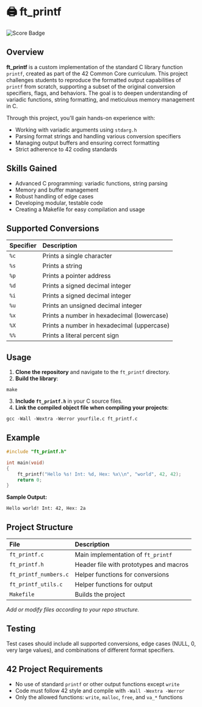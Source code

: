 # 🖨️ ft_printf

![Score Badge](https://img.shields.io/badge/Score-100%2F100-brightgreen)

## Overview

**ft_printf** is a custom implementation of the standard C library function `printf`, created as part of the 42 Common Core curriculum. This project challenges students to reproduce the formatted output capabilities of `printf` from scratch, supporting a subset of the original conversion specifiers, flags, and behaviors. The goal is to deepen understanding of variadic functions, string formatting, and meticulous memory management in C.

Through this project, you'll gain hands-on experience with:

- Working with variadic arguments using `stdarg.h`
- Parsing format strings and handling various conversion specifiers
- Managing output buffers and ensuring correct formatting
- Strict adherence to 42 coding standards


## Skills Gained

- Advanced C programming: variadic functions, string parsing
- Memory and buffer management
- Robust handling of edge cases
- Developing modular, testable code
- Creating a Makefile for easy compilation and usage


## Supported Conversions

| Specifier | Description |
| :-- | :-- |
| `%c` | Prints a single character |
| `%s` | Prints a string |
| `%p` | Prints a pointer address |
| `%d` | Prints a signed decimal integer |
| `%i` | Prints a signed decimal integer |
| `%u` | Prints an unsigned decimal integer |
| `%x` | Prints a number in hexadecimal (lowercase) |
| `%X` | Prints a number in hexadecimal (uppercase) |
| `%%` | Prints a literal percent sign |

## Usage

1. **Clone the repository** and navigate to the `ft_printf` directory.
2. **Build the library**:

```
make
```

3. **Include `ft_printf.h`** in your C source files.
4. **Link the compiled object file when compiling your projects**:

```
gcc -Wall -Wextra -Werror yourfile.c ft_printf.c
```


## Example

```c
#include "ft_printf.h"

int main(void)
{
    ft_printf("Hello %s! Int: %d, Hex: %x\\n", "world", 42, 42);
    return 0;
}
```

**Sample Output:**

```
Hello world! Int: 42, Hex: 2a
```


## Project Structure

| File | Description |
| :-- | :-- |
| `ft_printf.c` | Main implementation of `ft_printf` |
| `ft_printf.h` | Header file with prototypes and macros |
| `ft_printf_numbers.c` | Helper functions for conversions |
| `ft_printf_utils.c` | Helper functions for output |
| `Makefile` | Builds the project |

*Add or modify files according to your repo structure.*

## Testing

Test cases should include all supported conversions, edge cases (NULL, 0, very large values), and combinations of different format specifiers.

## 42 Project Requirements

- No use of standard `printf` or other output functions except `write`
- Code must follow 42 style and compile with `-Wall -Wextra -Werror`
- Only the allowed functions: `write`, `malloc`, `free`, and `va_*` functions
